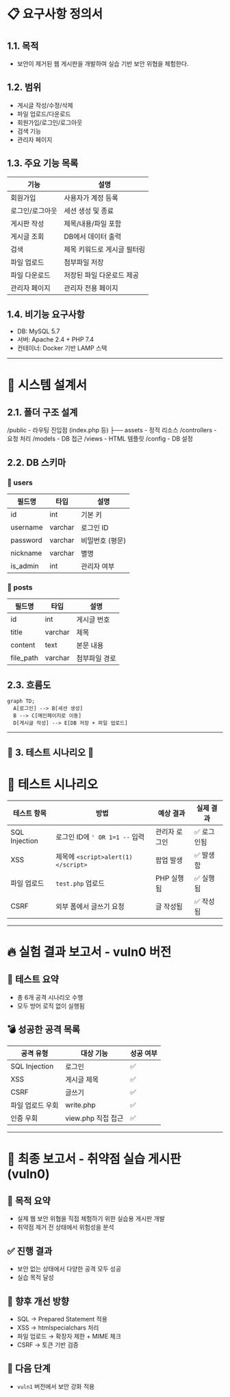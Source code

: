 # 📋 요구사항 정의서

## 1.1. 목적
- 보안이 제거된 웹 게시판을 개발하여 실습 기반 보안 위협을 체험한다.

## 1.2. 범위
- 게시글 작성/수정/삭제
- 파일 업로드/다운로드
- 회원가입/로그인/로그아웃
- 검색 기능
- 관리자 페이지

## 1.3. 주요 기능 목록

| 기능 | 설명 |
|------|------|
| 회원가입 | 사용자가 계정 등록 |
| 로그인/로그아웃 | 세션 생성 및 종료 |
| 게시판 작성 | 제목/내용/파일 포함 |
| 게시글 조회 | DB에서 데이터 출력 |
| 검색 | 제목 키워드로 게시글 필터링 |
| 파일 업로드 | 첨부파일 저장 |
| 파일 다운로드 | 저장된 파일 다운로드 제공 |
| 관리자 페이지 | 관리자 전용 페이지 |

## 1.4. 비기능 요구사항
- DB: MySQL 5.7
- 서버: Apache 2.4 + PHP 7.4
- 컨테이너: Docker 기반 LAMP 스택

---

# 🧱 시스템 설계서

## 2.1. 폴더 구조 설계

/public - 라우팅 진입점 (index.php 등)
├── assets - 정적 리소스
/controllers - 요청 처리
/models - DB 접근
/views - HTML 템플릿
/config - DB 설정

## 2.2. DB 스키마

### 📄 users

| 필드명 | 타입 | 설명 |
|--------|------|------|
| id | int | 기본 키 |
| username | varchar | 로그인 ID |
| password | varchar | 비밀번호 (평문) |
| nickname | varchar | 별명 |
| is_admin | int | 관리자 여부 |

### 📄 posts

| 필드명 | 타입 | 설명 |
|--------|------|------|
| id | int | 게시글 번호 |
| title | varchar | 제목 |
| content | text | 본문 내용 |
| file_path | varchar | 첨부파일 경로 |

## 2.3. 흐름도

```mermaid
graph TD;
  A[로그인] --> B[세션 생성]
  B --> C[메인페이지로 이동]
  D[게시글 작성] --> E[DB 저장 + 파일 업로드]
```

---

## 📒 3. 테스트 시나리오 🧪


# 🧪 테스트 시나리오

| 테스트 항목 | 방법 | 예상 결과 | 실제 결과 |
|-------------|------|------------|-------------|
| SQL Injection | 로그인 ID에 `' OR 1=1 --` 입력 | 관리자 로그인 | ✅ 로그인됨 |
| XSS | 제목에 `<script>alert(1)</script>` | 팝업 발생 | ✅ 발생함 |
| 파일 업로드 | `test.php` 업로드 | PHP 실행됨 | ✅ 실행됨 |
| CSRF | 외부 폼에서 글쓰기 요청 | 글 작성됨 | ✅ 작성됨 |


---

# 🔥 실험 결과 보고서 - vuln0 버전

## 📌 테스트 요약

- 총 6개 공격 시나리오 수행
- 모두 방어 로직 없이 실행됨

## 💣 성공한 공격 목록

| 공격 유형 | 대상 기능 | 성공 여부 |
|-----------|-----------|------------|
| SQL Injection | 로그인 | ✅ |
| XSS | 게시글 제목 | ✅ |
| CSRF | 글쓰기 | ✅ |
| 파일 업로드 우회 | write.php | ✅ |
| 인증 우회 | view.php 직접 접근 | ✅ |


---

# 🧾 최종 보고서 - 취약점 실습 게시판 (vuln0)

## 📌 목적 요약
- 실제 웹 보안 위협을 직접 체험하기 위한 실습용 게시판 개발
- 취약점 제거 전 상태에서 위험성을 분석

## ✅ 진행 결과
- 보안 없는 상태에서 다양한 공격 모두 성공
- 실습 목적 달성

## 🔐 향후 개선 방향
- SQL → Prepared Statement 적용
- XSS → htmlspecialchars 처리
- 파일 업로드 → 확장자 제한 + MIME 체크
- CSRF → 토큰 기반 검증

## 📅 다음 단계
- `vuln1` 버전에서 보안 강화 적용

